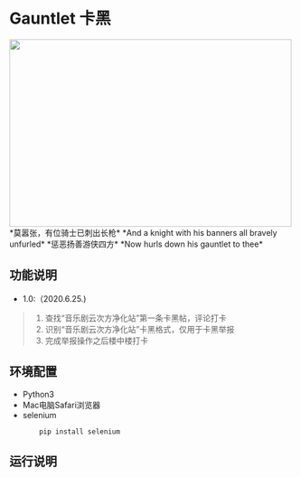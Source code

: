 # Gauntlet 卡黑
 <img width="499" height="332" src="https://github.com/mirrorchy/AllForClouds/blob/master/img/title.jpg"/>
*莫嚣张，有位骑士已刺出长枪*  
*And a knight with his banners all bravely unfurled*  
*惩恶扬善游侠四方*  
*Now hurls down his gauntlet to thee*  

## 功能说明  

* 1.0:（2020.6.25.)  
>1. 查找“音乐剧云次方净化站”第一条卡黑帖，评论打卡  
>2. 识别“音乐剧云次方净化站”卡黑格式，仅用于卡黑举报  
>3. 完成举报操作之后楼中楼打卡  

## 环境配置

* Python3
* Mac电脑Safari浏览器
* selenium  
    ```
        pip install selenium
    ```

## 运行说明
